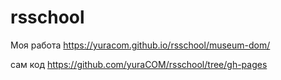# rsschool
Моя работа https://yuracom.github.io/rsschool/museum-dom/

сам код
https://github.com/yuraCOM/rsschool/tree/gh-pages
